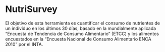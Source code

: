 NutriSurvey
=============
El objetivo de esta herramienta es cuantificar el consumo de nutrientes de un individuo en los últimos 30 días, basado en la mundialmente aplicada “Encuesta de Tendencia de Consumo Alimentario” (ETCC) y los alimentos encuestados en la “Encuesta Nacional de Consumo Alimentario ENCA 2010” por el INTA.

